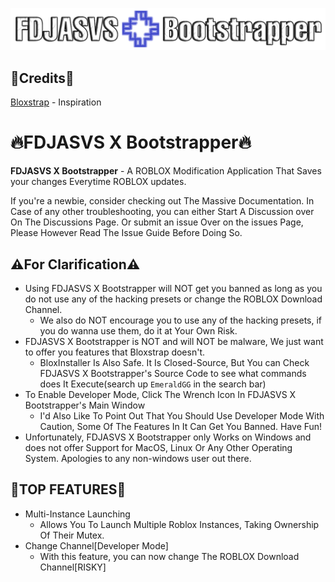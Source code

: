 ![Image](Images/FDXBLogo.png)


## 📝Credits📝

[Bloxstrap](https://github.com/bloxstraplabs) - Inspiration

# 🔥FDJASVS X Bootstrapper🔥

  **FDJASVS X Bootstrapper** - A ROBLOX Modification Application That Saves your changes Everytime ROBLOX updates.

  If you're a newbie, consider checking out The Massive Documentation. In Case of any other troubleshooting, you can either Start A Discussion over On The Discussions Page. Or submit an issue Over on the issues Page, Please However Read The Issue Guide Before Doing So.

## ⚠️For Clarification⚠️
- Using FDJASVS X Bootstrapper will NOT get you banned as long as you do not use any of the hacking presets or change the ROBLOX Download Channel.
  - We also do NOT encourage you to use any of the hacking presets, if you do wanna use them, do it at Your Own Risk.
- FDJASVS X Bootstrapper is NOT and will NOT be malware, We just want to offer you features that Bloxstrap doesn't.
  - BloxInstaller Is Also Safe. It Is Closed-Source, But You can Check FDJASVS X Bootstrapper's Source Code to see what commands does It Execute(search up `EmeraldGG` in the search bar) 
- To Enable Developer Mode, Click The Wrench Icon In FDJASVS X Bootstrapper's Main Window
  - I'd Also Like To Point Out That You Should Use Developer Mode With Caution, Some Of The Features In It Can Get You Banned. Have Fun! 
- Unfortunately, FDJASVS X Bootstrapper only Works on Windows and does not offer Support for MacOS, Linux Or Any Other Operating System. Apologies to any non-windows user out there.

## 🤩TOP FEATURES🤩
- Multi-Instance Launching
   - Allows You To Launch Multiple Roblox Instances, Taking Ownership Of Their Mutex.
- Change Channel[Developer Mode]
   - With this feature, you can now change The ROBLOX Download Channel[RISKY]
